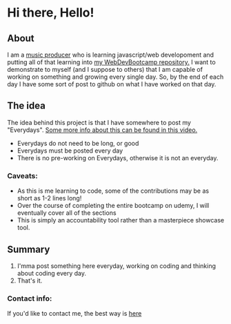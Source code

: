 # Hi there, Hello!
## About
I am a [music producer](http://www.wolfetrax.net) who is learning javascript/web developoment and putting all of that learning into [my WebDevBootcamp repository.](https://github.com/cjwolfe/WebDevBootcamp)
I want to demonstrate to myself (and I suppose to others) that I am capable of working on something and growing every single day.
So, by the end of each day I have some sort of post to github on what I have worked on that day.
## The idea
The idea behind this project is that I have somewhere to post my "Everydays". [Some more info about this can be found in this video.](https://www.youtube.com/watch?v=_ul9jrCXhR4)

- Everydays do not need to be long, or good
- Everydays must be posted every day
- There is no pre-working on Everydays, otherwise it is not an everyday.


### Caveats:
- As this is me learning to code, some of the contributions may be as short as 1-2 lines long!
- Over the course of completing the entire bootcamp on udemy, I will eventually cover all of the sections
- This is simply an accountability tool rather than a masterpiece showcase tool.

## Summary
1. I'mma post something here everyday, working on coding and thinking about coding every day.
1. That's it.

### Contact info:
If you'd like to contact me, the best way is [here](http://www.wolfetrax.net/contact)

<!--
**cjwolfe/cjwolfe** is a ✨ _special_ ✨ repository because its `README.md` (this file) appears on your GitHub profile.

Here are some ideas to get you started:

- 🔭 I’m currently working on ...
- 🌱 I’m currently learning ...
- 👯 I’m looking to collaborate on ...
- 🤔 I’m looking for help with ...
- 💬 Ask me about ...
- 📫 How to reach me: ...
- 😄 Pronouns: ...
- ⚡ Fun fact: ...
-->
